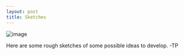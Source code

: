 ```yaml
---
layout: post
title: Sketches
---
```



![image]([[site.baseurl]]/images/tomdraw.jpg)

<p> Here are some rough sketches of some possible ideas to develop. -TP</p>